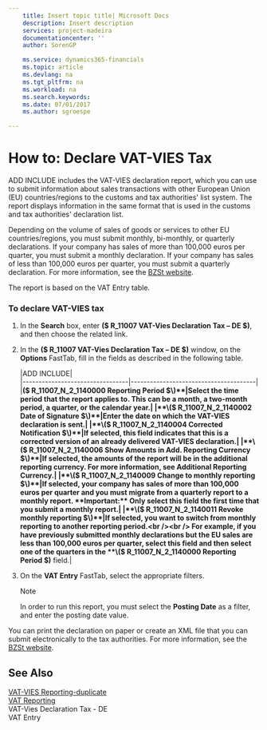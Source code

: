 ```yaml
---
    title: Insert topic title| Microsoft Docs
    description: Insert description
    services: project-madeira
    documentationcenter: ''
    author: SorenGP

    ms.service: dynamics365-financials
    ms.topic: article
    ms.devlang: na
    ms.tgt_pltfrm: na
    ms.workload: na
    ms.search.keywords:
    ms.date: 07/01/2017
    ms.author: sgroespe

---
```

# How to: Declare VAT-VIES Tax
ADD INCLUDE<!--[!INCLUDE[navnow](../../includes/navnow_md.md)]--> includes the VAT-VIES declaration report, which you can use to submit information about sales transactions with other European Union \(EU\) countries\/regions to the customs and tax authorities' list system. The report displays information in the same format that is used in the customs and tax authorities' declaration list.  
  
 Depending on the volume of sales of goods or services to other EU countries\/regions, you must submit monthly, bi-monthly, or quarterly declarations. If your company has sales of more than 100,000 euros per quarter, you must submit a monthly declaration. If your company has sales of less than 100,000 euros per quarter, you must submit a quarterly declaration. For more information, see the [BZSt website](http://go.microsoft.com/fwlink/?LinkId=204368).  
  
 The report is based on the VAT Entry table.  
  
### To declare VAT-VIES tax  
  
1.  In the **Search** box, enter **\($ R\_11007 VAT-Vies Declaration Tax – DE $\)**, and then choose the related link.  
  
2.  In the **\($ R\_11007 VAT-Vies Declaration Tax – DE $\)** window, on the **Options** FastTab, fill in the fields as described in the following table.  
  
    |ADD INCLUDE<!--[!INCLUDE[bp_tablefield](../../includes/bp_tabledescription_md.md)]-->|  
    |---------------------------------|---------------------------------------|  
    |**\($ R\_11007\_N\_2\_1140000 Reporting Period $\)**|Select the time period that the report applies to. This can be a month, a two-month period, a quarter, or the calendar year.|  
    |**\($ R\_11007\_N\_2\_1140002 Date of Signature $\)**|Enter the date on which the VAT-VIES declaration is sent.|  
    |**\($ R\_11007\_N\_2\_1140004 Corrected Notification $\)**|If selected, this field indicates that this is a corrected version of an already delivered VAT-VIES declaration.|  
    |**\($ R\_11007\_N\_2\_1140006 Show Amounts in Add. Reporting Currency $\)**|If selected, the amounts of the report will be in the additional reporting currency. For more information, see Additional Reporting Currency.|  
    |**\($ R\_11007\_N\_2\_1140009 Change to monthly reporting $\)**|If selected, your company has sales of more than 100,000 euros per quarter and you must migrate from a quarterly report to a monthly report. **Important:**  Only select this field the first time that you submit a monthly report.|  
    |**\($ R\_11007\_N\_2\_1140011 Revoke monthly reporting $\)**|If selected, you want to switch from monthly reporting to another reporting period.<br /><br /> For example, if you have previously submitted monthly declarations but the EU sales are less than 100,000 euros per quarter, select this field and then select one of the quarters in the **\($ R\_11007\_N\_2\_1140000 Reporting Period $\)** field.|  
  
3.  On the **VAT Entry** FastTab, select the appropriate filters.  
  
    > [!NOTE]  
    >  In order to run this report, you must select the **Posting Date** as a filter, and enter the posting date value.  
  
 You can print the declaration on paper or create an XML file that you can submit electronically to the tax authorities. For more information, see the [BZSt website](http://go.microsoft.com/fwlink/?LinkId=204368).  
  
## See Also  
 [VAT-VIES Reporting-duplicate](../vat-vies-reporting-duplicate.md)   
 [VAT Reporting](../vat-reporting.md)   
 VAT-Vies Declaration Tax - DE   
 VAT Entry